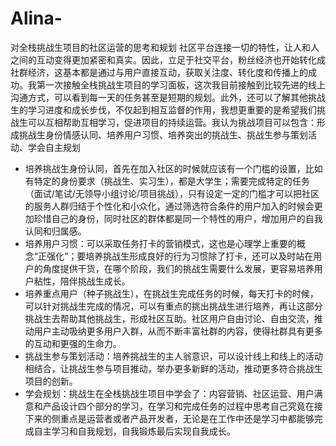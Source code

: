 # Alina-
对全栈挑战生项目的社区运营的思考和规划
社区平台连接一切的特性，让人和人之间的互动变得更加紧密和真实。因此，立足于社交平台，粉丝经济也开始转化成社群经济，这基本都是通过与用户直接互动，获取关注度、转化度和传播上的成功。我第一次接触全栈挑战生项目的学习面板，这次我目前接触到比较先进的线上沟通方式，可以看到每一天的任务甚至是短期的规划。此外，还可以了解其他挑战生的学习进度和成长步伐，不仅起到相互监督的作用，我想更重要的是希望我们挑战生可以互相帮助互相学习，促进项目的持续运营。我认为挑战项目可以包含：形成挑战生身份情感认同、培养用户习惯、培养突出的挑战生、挑战生参与策划活动、学会自主规划
* 培养挑战生身份认同，首先在加入社区的时候就应该有一个门槛的设置，比如有特定的身份要求（挑战生、实习生），都是大学生；需要完成特定的任务（面试/笔试/无领导小组讨论/项目挑战），只有设定一定的门槛才可以把社区的服务人群归结于个性化和小众化，通过筛选符合条件的用户加入的时候会更加珍惜自己的身份，同时社区的群体都是同一个特性的用户，增加用户的自我认同和归属感。
* 培养用户习惯：可以采取任务打卡的营销模式，这也是心理学上重要的概念“正强化”；要培养挑战生形成良好的行为习惯除了打卡，还可以及时站在用户的角度提供干货，在哪个阶段，我们的挑战生需要什么发展，更容易培养用户粘性，陪伴挑战生成长。
* 培养重点用户（种子挑战生），在挑战生完成任务的时候，每天打卡的时候，可以针对挑战生完成的情况，可以有重点的挑出挑战生进行培养，再让这部分挑战生去帮助其他挑战生，形成社区互助。社区用户自由讨论、自由交流，推动用户主动吸纳更多用户入群，从而不断丰富社群的内容，使得社群具有更多的互动和更强的生命力。
* 挑战生参与策划活动：培养挑战生的主人翁意识，可以设计线上和线上的活动相结合，让挑战生参与项目推动，举办更多新鲜的活动，推动更多符合挑战生项目的创新。
* 学会规划：挑战生在全栈挑战生项目中学会了：内容营销、社区运营、用户满意和产品设计四个部分的学习，在学习和完成任务的过程中思考自己究竟在接下来的侧重点是运营者或者产品开发者，无论是在工作中还是学习中都能够完成自主学习和自我规划，自我锻炼最后实现自我成长。
